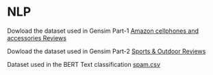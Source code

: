 # NLP

Dowload the dataset used in Gensim Part-1 [Amazon cellphones and accessories Reviews](http://snap.stanford.edu/data/amazon/productGraph/categoryFiles/reviews_Cell_Phones_and_Accessories_5.json.gz)

Dowload the dataset used in Gensim Part-2 [Sports & Outdoor Reviews](http://snap.stanford.edu/data/amazon/productGraph/categoryFiles/reviews_Sports_and_Outdoors_5.json.gz)

Dataset used in the BERT Text classification [spam.csv](https://github.com/SourabhSomdeve/NLP/blob/main/spam.csv)